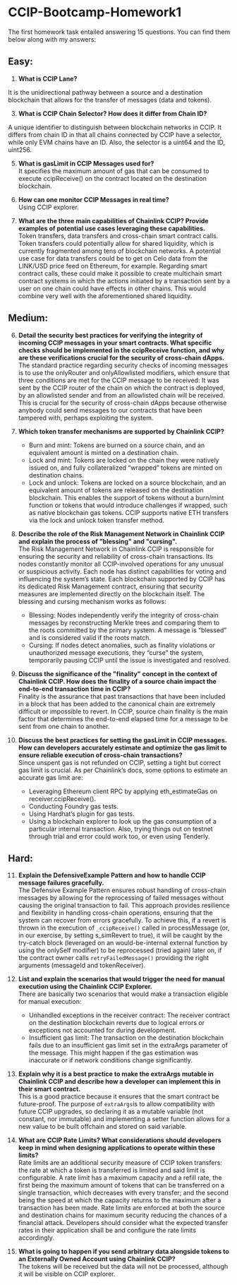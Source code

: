 # CCIP-Bootcamp-Homework1

The first homework task entailed answering 15 questions. You can find them below along with my answers:

## Easy:

1. **What is CCIP Lane?**
   
  It is the unidirectional pathway between a source and a destination blockchain that allows for the transfer of messages (data and tokens).

3.	**What is CCIP Chain Selector? How does it differ from Chain ID?**
   
  A unique identifier to distinguish between blockchain networks in CCIP. It differs from chain ID in that all chains connected by CCIP have a selector, while only EVM chains have an ID. Also, the selector is a uint64 and the ID, uint256.

5.	**What is gasLimit in CCIP Messages used for?**  
  It specifies the maximum amount of gas that can be consumed to execute ccipReceive() on the contract located on the destination blockchain.

6.	**How can one monitor CCIP Messages in real time?**  
  Using CCIP explorer.

8.	**What are the three main capabilities of Chainlink CCIP? Provide examples of potential use cases leveraging these capabilities.**  
  Token transfers, data transfers and cross-chain smart contract calls. Token transfers could potentially allow for shared liquidity, which is currently fragmented among tens of blockchain networks. A potential use case for data transfers could be to get on Celo data from the LINK/USD price feed on Ethereum, for example. Regarding smart contract calls, these could make it possible to create multichain smart contract systems in which the actions initiated by a transaction sent by a user on one chain could have effects in other chains. This would combine very well with the aforementioned shared liquidity.

## Medium:
6.	**Detail the security best practices for verifying the integrity of incoming CCIP messages in your smart contracts. What specific checks should be implemented in the ccipReceive function, and why are these verifications crucial for the security of cross-chain dApps.**  
  The standard practice regarding security checks of incoming messages is to use the onlyRouter and onlyAllowlisted modifiers, which ensure that three conditions are met for the CCIP message to be received: It was sent by the CCIP router of the chain on which the contract is deployed, by an allowlisted sender and from an allowlisted chain will be received. This is crucial for the security of cross-chain dApps because otherwise anybody could send messages to our contracts that have been tampered with, perhaps exploiting the system.

8.	**Which token transfer mechanisms are supported by Chainlink CCIP?**  
    - Burn and mint: Tokens are burned on a source chain, and an equivalent amount is minted on a destination chain.
    - Lock and mint: Tokens are locked on the chain they were natively issued on, and fully collateralized “wrapped” tokens are minted on destination chains. 
    - Lock and unlock: Tokens are locked on a source blockchain, and an equivalent amount of tokens are released on the destination blockchain. This enables the support of tokens without a burn/mint function or tokens that would introduce challenges if wrapped, such as native blockchain gas tokens. CCIP supports native ETH transfers via the lock and unlock token transfer method.
      
9.	**Describe the role of the Risk Management Network in Chainlink CCIP and explain the process of "blessing" and "cursing".**  
  The Risk Management Network in Chainlink CCIP is responsible for ensuring the security and reliability of cross-chain transactions. Its nodes constantly monitor all CCIP-involved operations for any unusual or suspicious activity. Each node has distinct capabilities for voting and influencing the system’s state. Each blockchain supported by CCIP has its dedicated Risk Management contract, ensuring that security measures are implemented directly on the blockchain itself.
  The blessing and cursing mechanism works as follows:
    - Blessing: Nodes independently verify the integrity of cross-chain messages by reconstructing Merkle trees and comparing them to the roots committed by the primary system. A message is “blessed” and is considered valid if the roots match.
    - Cursing: If nodes detect anomalies, such as finality violations or unauthorized message executions, they “curse” the system, temporarily pausing CCIP until the issue is investigated and resolved.
      
10.	**Discuss the significance of the "finality" concept in the context of Chainlink CCIP. How does the finality of a source chain impact the end-to-end transaction time in CCIP?**  
  Finality is the assurance that past transactions that have been included in a block that has been added to the canonical chain are extremely difficult or impossible to revert. In CCIP, source chain finality is the main factor that determines the end-to-end elapsed time for a message to be sent from one chain to another.

12.	**Discuss the best practices for setting the gasLimit in CCIP messages. How can developers accurately estimate and optimize the gas limit to ensure reliable execution of cross-chain transactions?**  
  Since unspent gas is not refunded on CCIP, setting a tight but correct gas limit is crucial. As per Chainlink’s docs, some options to estimate an accurate gas limit are:
    - Leveraging Ethereum client RPC by applying eth_estimateGas on receiver.ccipReceive(). 
    - Conducting Foundry gas tests.
    - Using Hardhat’s plugin for gas tests.
    - Using a blockchain explorer to look up the gas consumption of a particular internal transaction.
  Also, trying things out on testnet through trial and error could work too, or even using Tenderly.

## Hard:
11.	**Explain the DefensiveExample Pattern and how to handle CCIP message failures gracefully.**  
  The Defensive Example Pattern ensures robust handling of cross-chain messages by allowing for the reprocessing of failed messages without causing the original transaction to fail. This approach provides resilience and flexibility in handling cross-chain operations, ensuring that the system can recover from errors gracefully. To achieve this, if a revert is thrown in the execution of `_ccipReceive()` called in processMessage (or, in our exercise, by setting s_simRevert to true), it will be caught by the try-catch block (leveraged on an would-be-internal external function by using the onlySelf modifier) to be reprocessed (tried again) later on, if the contract owner calls `retryFailedMessage()` providing the right arguments (messageId and tokenReceiver).

13.	**List and explain the scenarios that would trigger the need for manual execution using the Chainlink CCIP Explorer.**  
  There are basically two scenarios that would make a transaction eligible for manual execution: 
    - Unhandled exceptions in the receiver contract: The receiver contract on the destination blockchain reverts due to logical errors or exceptions not accounted for during development.
    - Insufficient gas limit: The transaction on the destination blockchain fails due to an insufficient gas limit set in the extraArgs parameter of the message. This might happen if the gas estimation was inaccurate or if network conditions change significantly.
      
14.	**Explain why it is a best practice to make the extraArgs mutable in Chainlink CCIP and describe how a developer can implement this in their smart contract.**  
  This is a good practice because it ensures that the smart contract be future-proof. The purpose of `extraArgs`is to allow compatibility with future CCIP upgrades, so declaring it as a mutable variable (not constant, nor immutable) and implementing a setter function allows for a new value to be built offchain and stored on said variable.

16.	**What are CCIP Rate Limits? What considerations should developers keep in mind when designing applications to operate within these limits?**  
  Rate limits are an additional security measure of CCIP token transfers: the rate at which a token is transferred is limited and said limit is configurable. A rate limit has a maximum capacity and a refill rate, the first being the maximum amount of tokens that can be transferred on a single transaction, which decreases with every transfer; and the second being the speed at which the capacity returns to the maximum after a transaction has been made. 
Rate limits are enforced at both the source and destination chains for maximum security reducing the chances of a financial attack.
Developers should consider what the expected transfer rates in their application shall be and configure the rate limits accordingly.

18.	**What is going to happen if you send arbitrary data alongside tokens to an Externally Owned Account using Chainlink CCIP?**  
  The tokens will be received but the data will not be processed, although it will be visible on CCIP explorer.


